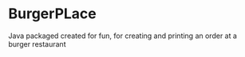 # BurgerPLace
Java packaged created for fun, for creating and printing an order at a burger restaurant
